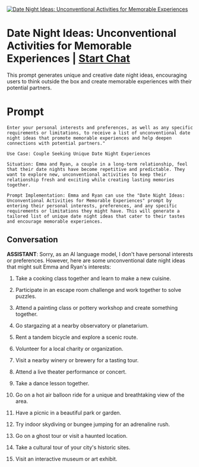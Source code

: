 
[![Date Night Ideas: Unconventional Activities for Memorable Experiences](https://flow-prompt-covers.s3.us-west-1.amazonaws.com/icon/futuristic/futu_2.png)](https://gptcall.net/chat.html?data=%7B%22contact%22%3A%7B%22id%22%3A%22Dwvu7QBsYwLRIG0uudUk9%22%2C%22flow%22%3Atrue%7D%7D)
# Date Night Ideas: Unconventional Activities for Memorable Experiences | [Start Chat](https://gptcall.net/chat.html?data=%7B%22contact%22%3A%7B%22id%22%3A%22Dwvu7QBsYwLRIG0uudUk9%22%2C%22flow%22%3Atrue%7D%7D)
This prompt generates unique and creative date night ideas, encouraging users to think outside the box and create memorable experiences with their potential partners.

# Prompt

```
Enter your personal interests and preferences, as well as any specific requirements or limitations, to receive a list of unconventional date night ideas that promote memorable experiences and help deepen connections with potential partners."

Use Case: Couple Seeking Unique Date Night Experiences

Situation: Emma and Ryan, a couple in a long-term relationship, feel that their date nights have become repetitive and predictable. They want to explore new, unconventional activities to keep their relationship fresh and exciting while creating lasting memories together.

Prompt Implementation: Emma and Ryan can use the "Date Night Ideas: Unconventional Activities for Memorable Experiences" prompt by entering their personal interests, preferences, and any specific requirements or limitations they might have. This will generate a tailored list of unique date night ideas that cater to their tastes and encourage memorable experiences.
```

## Conversation

**ASSISTANT**: Sorry, as an AI language model, I don't have personal interests or preferences. However, here are some unconventional date night ideas that might suit Emma and Ryan's interests:



1. Take a cooking class together and learn to make a new cuisine.

2. Participate in an escape room challenge and work together to solve puzzles.

3. Attend a painting class or pottery workshop and create something together.

4. Go stargazing at a nearby observatory or planetarium.

5. Rent a tandem bicycle and explore a scenic route.

6. Volunteer for a local charity or organization.

7. Visit a nearby winery or brewery for a tasting tour.

8. Attend a live theater performance or concert.

9. Take a dance lesson together.

10. Go on a hot air balloon ride for a unique and breathtaking view of the area.

11. Have a picnic in a beautiful park or garden.

12. Try indoor skydiving or bungee jumping for an adrenaline rush.

13. Go on a ghost tour or visit a haunted location.

14. Take a cultural tour of your city's historic sites.

15. Visit an interactive museum or art exhibit.


